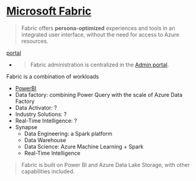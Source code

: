 # [Microsoft Fabric](https://learn.microsoft.com/en-us/fabric/get-started/microsoft-fabric-overview)
> Fabric offers **persona-optimized** experiences and tools in an integrated user interface, without the need for access to Azure resources.
 
[portal](https://app.fabric.microsoft.com/)
- > Fabric administration is centralized in the [Admin portal](https://app.fabric.microsoft.com/admin-portal/tenantSettings).


Fabric is a combination of workloads
- [PowerBI](https://github.com/davidkhala/power/tree/main/bi)
- Data factory: combining Power Query with the scale of Azure Data Factory
- Data Activator: ?
- Industry Solutions: ?
- Real-Time Intelligence: ?
- Synapse
  - Data Engineering: a Spark platform
  - Data Warehouse
  - Data Science: Azure Machine Learning + Spark
  - Real-Time Intelligence 

> Fabric is built on Power BI and Azure Data Lake Storage, with other capabilities included. 

